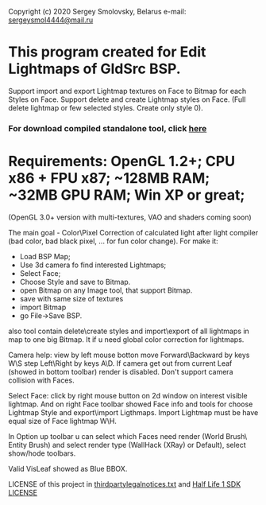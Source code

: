 Copyright (c) 2020 Sergey Smolovsky, Belarus
e-mail: sergeysmol4444@mail.ru

# This program created for Edit Lightmaps of GldSrc BSP. 
Support import and export Lightmap textures on Face to Bitmap for each Styles on Face. 
Support delete and create Lightmap styles on Face. (Full delete lightmap or few selected styles. Create only style 0).

### For download compiled standalone tool, click [here](https://github.com/Sergey-KoRJiK/GldSrcBSPditor/raw/master/GoldSrcViewer.exe)

# Requirements: OpenGL 1.2+; CPU x86 + FPU x87; ~128MB RAM; ~32MB GPU RAM; Win XP or great;
(OpenGL 3.0+ version with multi-textures, VAO and shaders coming soon)

The main goal - Color\Pixel Correction of calculated light after light compiler
(bad color, bad black pixel, ... for fun color change). 
For make it:
 - Load BSP Map;
 - Use 3d camera fo find interested Lightmaps;
 - Select Face;
 - Choose Style and save to Bitmap.
 - open Bitmap on any Image tool, that support Bitmap.
 - save with same size of textures
 - import Bitmap
 - go File->Save BSP.
 
also tool contain delete\create styles and import\export of all lightmaps in map to one big Bitmap.
It if u need global color correction for lightmaps.
 
Camera help:
view by left mouse botton
move Forward\Backward by keys W\S
step Left\Right by keys A\D.
If camera get out from current Leaf (showed in bottom toolbar)
render is disabled. 
Don't support camera collision with Faces.

Select Face: click by right mouse button on 2d window on interest 
visible lightmap. And on right Face toolbar showed Face info and
tools for choose Lightmap Style and export\import Ligthmaps.
Import Lightmap must be have equal size of Face lightmap W\H.

In Option up toolbar u can select which Faces need render 
(World Brush\ Entity Brush) and select
render type (WallHack (XRay) or Default), select show/hode toolbars.

Valid VisLeaf showed as Blue BBOX.

LICENSE of this project in [thirdpartylegalnotices.txt](https://github.com/Sergey-KoRJiK/GldSrcBSPditor/blob/master/LICENSES/thirdpartylegalnotices.txt) and [Half Life 1 SDK LICENSE](https://github.com/Sergey-KoRJiK/GldSrcBSPditor/blob/master/LICENSES/LICENSE%20HALF-LIFE%20SDK.txt)
